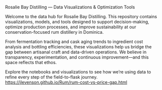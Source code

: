 Rosalie Bay Distilling — Data Visualizations & Optimization Tools

Welcome to the data hub for Rosalie Bay Distilling. This repository contains visualizations, models, and tools designed to support decision-making, optimize production processes, and improve sustainability at our conservation-focused rum distillery in Dominica.

From fermentation tracking and cask aging trends to ingredient cost analysis and bottling efficiencies, these visualizations help us bridge the gap between artisanal craft and data-driven operations. We believe in transparency, experimentation, and continuous improvement—and this space reflects that ethos.

Explore the notebooks and visualizations to see how we’re using data to refine every step of the field-to-flask journey.
https://jlevenson.github.io/Rum/rum-cost-vs-price-gap.html
